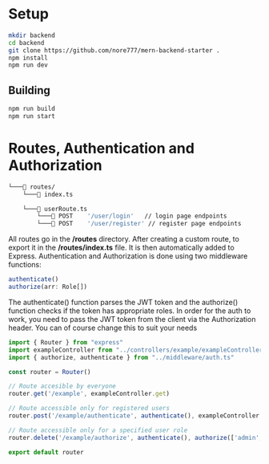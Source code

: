 # Setup
```bash
mkdir backend
cd backend
git clone https://github.com/nore777/mern-backend-starter .
npm install
npm run dev
```

## Building
```bash
npm run build
npm run start
```

# Routes, Authentication and Authorization

```bash
└───📂 routes/
    └───📄 index.ts

    └───📄 userRoute.ts
        └───🔵 POST    '/user/login'   // login page endpoints
        └───🔵 POST    '/user/register' // register page endpoints
```

All routes go in the **/routes** directory. After creating a custom route, to export it in the
**/routes/index.ts** file. It is then automatically added to Express.
Authentication and Authorization is done using two middleware functions:
```ts
authenticate()
authorize(arr: Role[])
```
The authenticate() function parses the JWT token and the authorize() function checks if the token has appropriate roles.
In order for the auth to work, you need to pass the JWT token from the client via the Authorization header.
You can of course change this to suit your needs
```ts
import { Router } from "express"
import exampleController from "../controllers/example/exampleController.ts"
import { authorize, authenticate } from "../middleware/auth.ts"

const router = Router()

// Route accesible by everyone
router.get('/example', exampleController.get)

// Route accessible only for registered users
router.post('/example/authenticate', authenticate(), exampleController.post)

// Route accessible only for a specified user role
router.delete('/example/authorize', authenticate(), authorize(['admin', 'moderator']), exampleController.delete)

export default router
```
